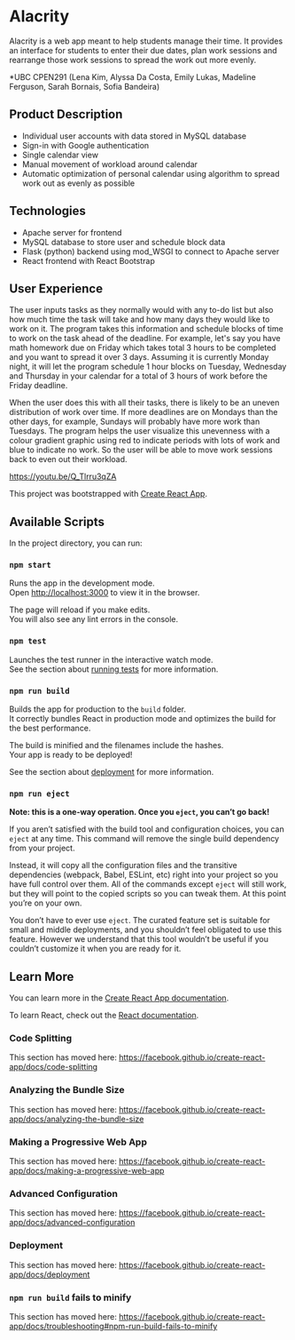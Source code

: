 # Alacrity
Alacrity is a web app meant to help students manage their time. It provides an interface for students to enter their due dates, plan work sessions and rearrange those work sessions to spread the work out more evenly.

*UBC CPEN291 (Lena Kim, Alyssa Da Costa, Emily Lukas, Madeline Ferguson, Sarah Bornais, Sofia Bandeira)</br>

## Product Description
- Individual user accounts with data stored in MySQL database
- Sign-in with Google authentication
- Single calendar view
- Manual movement of workload around calendar
- Automatic optimization of personal calendar using algorithm to spread work out as evenly as possible

## Technologies
- Apache server for frontend
- MySQL database to store user and schedule block data
- Flask (python) backend using mod_WSGI to connect to Apache server
- React frontend with React Bootstrap

## User Experience
The user inputs tasks as they normally would with any to-do list but also how much time the task will take and how many days they would like to work on it. The program takes this information and schedule blocks of time to work on the task ahead of the deadline. For example, let's say you have math homework due on Friday which takes total 3 hours to be completed and you want to spread it over 3 days. Assuming it is currently Monday night, it will let the program schedule 1 hour blocks on Tuesday, Wednesday and Thursday in your calendar for a total of 3 hours of work before the Friday deadline.

When the user does this with all their tasks, there is likely to be an uneven distribution of work over time. If more deadlines are on Mondays than the other days, for example, Sundays will probably have more work than Tuesdays. The program helps the user visualize this unevenness with a colour gradient graphic using red to indicate periods with lots of work and blue to indicate no work. So the user will be able to move work sessions back to even out their workload.

https://youtu.be/Q_Tlrru3qZA


This project was bootstrapped with [Create React App](https://github.com/facebook/create-react-app).

## Available Scripts

In the project directory, you can run:

### `npm start`

Runs the app in the development mode.<br />
Open [http://localhost:3000](http://localhost:3000) to view it in the browser.

The page will reload if you make edits.<br />
You will also see any lint errors in the console.

### `npm test`

Launches the test runner in the interactive watch mode.<br />
See the section about [running tests](https://facebook.github.io/create-react-app/docs/running-tests) for more information.

### `npm run build`

Builds the app for production to the `build` folder.<br />
It correctly bundles React in production mode and optimizes the build for the best performance.

The build is minified and the filenames include the hashes.<br />
Your app is ready to be deployed!

See the section about [deployment](https://facebook.github.io/create-react-app/docs/deployment) for more information.

### `npm run eject`

**Note: this is a one-way operation. Once you `eject`, you can’t go back!**

If you aren’t satisfied with the build tool and configuration choices, you can `eject` at any time. This command will remove the single build dependency from your project.

Instead, it will copy all the configuration files and the transitive dependencies (webpack, Babel, ESLint, etc) right into your project so you have full control over them. All of the commands except `eject` will still work, but they will point to the copied scripts so you can tweak them. At this point you’re on your own.

You don’t have to ever use `eject`. The curated feature set is suitable for small and middle deployments, and you shouldn’t feel obligated to use this feature. However we understand that this tool wouldn’t be useful if you couldn’t customize it when you are ready for it.

## Learn More

You can learn more in the [Create React App documentation](https://facebook.github.io/create-react-app/docs/getting-started).

To learn React, check out the [React documentation](https://reactjs.org/).

### Code Splitting

This section has moved here: https://facebook.github.io/create-react-app/docs/code-splitting

### Analyzing the Bundle Size

This section has moved here: https://facebook.github.io/create-react-app/docs/analyzing-the-bundle-size

### Making a Progressive Web App

This section has moved here: https://facebook.github.io/create-react-app/docs/making-a-progressive-web-app

### Advanced Configuration

This section has moved here: https://facebook.github.io/create-react-app/docs/advanced-configuration

### Deployment

This section has moved here: https://facebook.github.io/create-react-app/docs/deployment

### `npm run build` fails to minify

This section has moved here: https://facebook.github.io/create-react-app/docs/troubleshooting#npm-run-build-fails-to-minify
